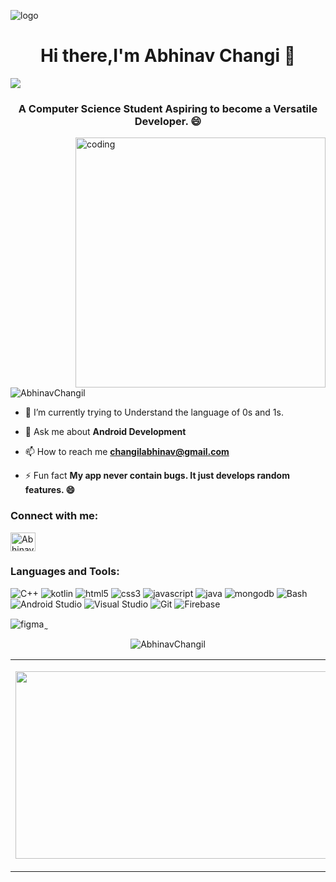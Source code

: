 ![logo](https://github.com/RupeshShandilya/RupeshShandilya/blob/main/bg.png)

<h1 align="center">Hi there,I'm Abhinav Changi 👋</h1>
<img src="https://user-images.githubusercontent.com/73097560/115834477-dbab4500-a447-11eb-908a-139a6edaec5c.gif">
<h3 align="center">A Computer Science Student Aspiring to become a Versatile Developer. 😄</h3>
<img align ="right" alt="coding" width="400" src="https://user-images.githubusercontent.com/55389276/140866485-8fb1c876-9a8f-4d6a-98dc-08c4981eaf70.gif">
<p align="left"> <img src="https://komarev.com/ghpvc/?username=rupeshshandilya&label=Profile%20views&color=0e75b6&style=flat" alt="AbhinavChangil" /> </p>

- 🌱 I’m currently trying to Understand the language of 0s and 1s.

- 💬 Ask me about **Android Development**

- 📫 How to reach me **changilabhinav@gmail.com**

- ⚡ Fun fact **My app never contain bugs. It just develops random features. 😄**

<h3 align="left">Connect with me:</h3>
<p align="left">
  
<a href="https://www.linkedin.com/in/abhinavchangil/" target="_blank"><img align="center" src="https://cdn.jsdelivr.net/npm/simple-icons@v3/icons/linkedin.svg" alt="AbhinavChangil" height="30" width="40" /></a>
</p>

<h3 align="left">Languages and Tools:</h3>
 <p align="left">
  
<!--  Bootstrap  -->
 
<img alt="C++" src="https://img.shields.io/badge/C%2B%2B-00599C?style=for-the-badge&logo=c%2B%2B&logoColor=white">
    
 <img src="https://img.shields.io/badge/kotlin-%23323330.svg?style=for-the-badge&logo=KOTLIN&logoColor=%ffff" alt="kotlin"/>
  
 <img src="https://img.shields.io/badge/html5-%23E34F26.svg?style=for-the-badge&logo=html5&logoColor=white" alt="html5"/>
  
  <img src="https://img.shields.io/badge/css3-%231572B6.svg?style=for-the-badge&logo=css3&logoColor=white" alt="css3"/> 
  
<img src="https://img.shields.io/badge/JavaScript-F7DF1E?style=for-the-badge&logo=JavaScript&logoColor=white" alt="javascript"/>
  
<img src="https://img.shields.io/badge/Java-ED8B00?style=for-the-badge&logo=java&logoColor=white" alt="java"/>
  
  <img src="https://img.shields.io/badge/MongoDB-4EA94B?style=for-the-badge&logo=mongodb&logoColor=white" alt="mongodb"/>
  
  <img alt="Bash" src="https://img.shields.io/badge/Shell_Script-121011?style=for-the-badge&logo=gnu-bash&logoColor=white">
     
  <img alt="Android Studio" src ="https://img.shields.io/badge/ANDROIDSTUDIO-000000?style=for-the-badge&logo=androidstudio&logoColor=white">
  
  <img alt="Visual Studio" src ="https://img.shields.io/badge/VisualStudio-0078d7?style=for-the-badge&logo=VisualStudio&logoColor=white">
 
 <img src="https://img.shields.io/badge/Git-%23E34F26.svg?style=for-the-badge&logo=Git&logoColor=white" alt="Git"/>
  
 <img src="https://img.shields.io/badge/Firebase-%23316192.svg?style=for-the-badge&logo=Firebase&logoColor=white" alt="Firebase"/>
      
  <img src="https://img.shields.io/badge/FIGMA-239120?&style=for-the-badge&logo=figma&logoColor=white" alt="figma"/> ̰
  
  
  
</p>
<table>
<tr>
  <td align="center">
  <p align="center">
  <a href="https://github.com/AbhinavChangil">
    <img align="center" height="300px" width="600" src="https://github-readme-streak-stats.herokuapp.com/?user=AbhinavChangil&"/>
  </a>
  </td>
  <td align="center">
  <a href="https://github.com/AbhinavChangil">
  <img align="center" height="200px" width="600" src="https://github-readme-stats.vercel.app/api?username=AbhinavChangil" />
  </a>
  </td>
</p>
<p align="center"><img align="center" src="https://github-readme-stats.vercel.app/api/top-langs/?username=AbhinavChangil&layout=compact" alt="AbhinavChangil" /></p>
</details>
</table>
